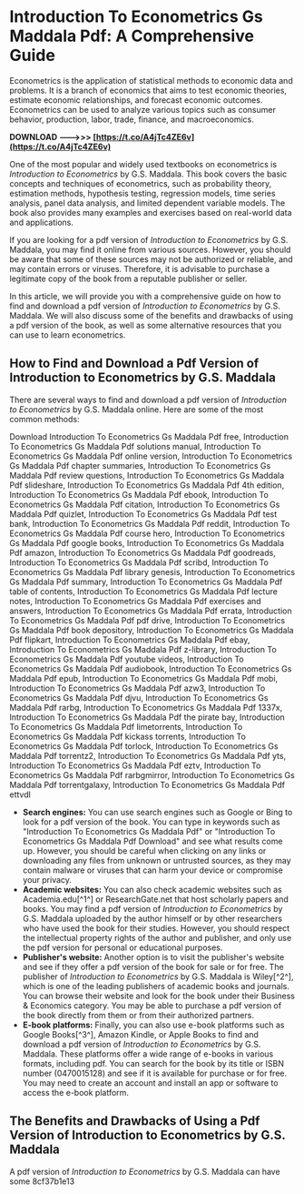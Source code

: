 # Introduction To Econometrics Gs Maddala Pdf: A Comprehensive Guide
 
Econometrics is the application of statistical methods to economic data and problems. It is a branch of economics that aims to test economic theories, estimate economic relationships, and forecast economic outcomes. Econometrics can be used to analyze various topics such as consumer behavior, production, labor, trade, finance, and macroeconomics.
 
**DOWNLOAD --->>> [https://t.co/A4jTc4ZE6v](https://t.co/A4jTc4ZE6v)**


 
One of the most popular and widely used textbooks on econometrics is *Introduction to Econometrics* by G.S. Maddala. This book covers the basic concepts and techniques of econometrics, such as probability theory, estimation methods, hypothesis testing, regression models, time series analysis, panel data analysis, and limited dependent variable models. The book also provides many examples and exercises based on real-world data and applications.
 
If you are looking for a pdf version of *Introduction to Econometrics* by G.S. Maddala, you may find it online from various sources. However, you should be aware that some of these sources may not be authorized or reliable, and may contain errors or viruses. Therefore, it is advisable to purchase a legitimate copy of the book from a reputable publisher or seller.
 
In this article, we will provide you with a comprehensive guide on how to find and download a pdf version of *Introduction to Econometrics* by G.S. Maddala. We will also discuss some of the benefits and drawbacks of using a pdf version of the book, as well as some alternative resources that you can use to learn econometrics.
  
## How to Find and Download a Pdf Version of Introduction to Econometrics by G.S. Maddala
 
There are several ways to find and download a pdf version of *Introduction to Econometrics* by G.S. Maddala online. Here are some of the most common methods:
 
Download Introduction To Econometrics Gs Maddala Pdf free,  Introduction To Econometrics Gs Maddala Pdf solutions manual,  Introduction To Econometrics Gs Maddala Pdf online version,  Introduction To Econometrics Gs Maddala Pdf chapter summaries,  Introduction To Econometrics Gs Maddala Pdf review questions,  Introduction To Econometrics Gs Maddala Pdf slideshare,  Introduction To Econometrics Gs Maddala Pdf 4th edition,  Introduction To Econometrics Gs Maddala Pdf ebook,  Introduction To Econometrics Gs Maddala Pdf citation,  Introduction To Econometrics Gs Maddala Pdf quizlet,  Introduction To Econometrics Gs Maddala Pdf test bank,  Introduction To Econometrics Gs Maddala Pdf reddit,  Introduction To Econometrics Gs Maddala Pdf course hero,  Introduction To Econometrics Gs Maddala Pdf google books,  Introduction To Econometrics Gs Maddala Pdf amazon,  Introduction To Econometrics Gs Maddala Pdf goodreads,  Introduction To Econometrics Gs Maddala Pdf scribd,  Introduction To Econometrics Gs Maddala Pdf library genesis,  Introduction To Econometrics Gs Maddala Pdf summary,  Introduction To Econometrics Gs Maddala Pdf table of contents,  Introduction To Econometrics Gs Maddala Pdf lecture notes,  Introduction To Econometrics Gs Maddala Pdf exercises and answers,  Introduction To Econometrics Gs Maddala Pdf errata,  Introduction To Econometrics Gs Maddala Pdf pdf drive,  Introduction To Econometrics Gs Maddala Pdf book depository,  Introduction To Econometrics Gs Maddala Pdf flipkart,  Introduction To Econometrics Gs Maddala Pdf ebay,  Introduction To Econometrics Gs Maddala Pdf z-library,  Introduction To Econometrics Gs Maddala Pdf youtube videos,  Introduction To Econometrics Gs Maddala Pdf audiobook,  Introduction To Econometrics Gs Maddala Pdf epub,  Introduction To Econometrics Gs Maddala Pdf mobi,  Introduction To Econometrics Gs Maddala Pdf azw3,  Introduction To Econometrics Gs Maddala Pdf djvu,  Introduction To Econometrics Gs Maddala Pdf rarbg,  Introduction To Econometrics Gs Maddala Pdf 1337x,  Introduction To Econometrics Gs Maddala Pdf the pirate bay,  Introduction To Econometrics Gs Maddala Pdf limetorrents,  Introduction To Econometrics Gs Maddala Pdf kickass torrents,  Introduction To Econometrics Gs Maddala Pdf torlock,  Introduction To Econometrics Gs Maddala Pdf torrentz2,  Introduction To Econometrics Gs Maddala Pdf yts,  Introduction To Econometrics Gs Maddala Pdf eztv,  Introduction To Econometrics Gs Maddala Pdf rarbgmirror,  Introduction To Econometrics Gs Maddala Pdf torrentgalaxy,  Introduction To Econometrics Gs Maddala Pdf ettvdl
 
- **Search engines:** You can use search engines such as Google or Bing to look for a pdf version of the book. You can type in keywords such as "Introduction To Econometrics Gs Maddala Pdf" or "Introduction To Econometrics Gs Maddala Pdf Download" and see what results come up. However, you should be careful when clicking on any links or downloading any files from unknown or untrusted sources, as they may contain malware or viruses that can harm your device or compromise your privacy.
- **Academic websites:** You can also check academic websites such as Academia.edu[^1^] or ResearchGate.net that host scholarly papers and books. You may find a pdf version of *Introduction to Econometrics* by G.S. Maddala uploaded by the author himself or by other researchers who have used the book for their studies. However, you should respect the intellectual property rights of the author and publisher, and only use the pdf version for personal or educational purposes.
- **Publisher's website:** Another option is to visit the publisher's website and see if they offer a pdf version of the book for sale or for free. The publisher of *Introduction to Econometrics* by G.S. Maddala is Wiley[^2^], which is one of the leading publishers of academic books and journals. You can browse their website and look for the book under their Business & Economics category. You may be able to purchase a pdf version of the book directly from them or from their authorized partners.
- **E-book platforms:** Finally, you can also use e-book platforms such as Google Books[^3^], Amazon Kindle, or Apple Books to find and download a pdf version of *Introduction to Econometrics* by G.S. Maddala. These platforms offer a wide range of e-books in various formats, including pdf. You can search for the book by its title or ISBN number (0470015128) and see if it is available for purchase or for free. You may need to create an account and install an app or software to access the e-book platform.

## The Benefits and Drawbacks of Using a Pdf Version of Introduction to Econometrics by G.S. Maddala
 
A pdf version of *Introduction to Econometrics* by G.S. Maddala can have some
 8cf37b1e13
 
